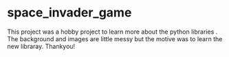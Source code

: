 # space_invader_game
This project was a hobby project to learn more about the python libraries . The background and images are little messy but the motive was to learn the new libraray.
Thankyou!
